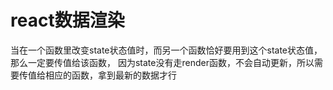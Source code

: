 # react数据渲染
当在一个函数里改变state状态值时，而另一个函数恰好要用到这个state状态值，那么一定要传值给该函数，
因为state没有走render函数，不会自动更新，所以需要传值给相应的函数，拿到最新的数据才行
